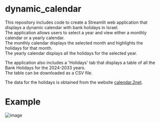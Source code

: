 # dynamic_calendar

This repository includes code to create a Streamlit web application that displays a dynamic calendar with bank holidays in Israel.  
The application allows users to select a year and view either a monthly calendar or a yearly calendar.  
The monthly calendar displays the selected month and highlights the holidays for that month.  
The yearly calendar displays all the holidays for the selected year.

The application also includes a 'Holidays' tab that displays a table of all the Bank Holidays for the 2024-2033 years.  
The table can be downloaded as a CSV file.

The data for the holidays is obtained from the website [calendar.2net](https://calendar.2net.co.il/annual-calendar.aspx).

# Example
![image](https://github.com/user-attachments/assets/468eabcc-50f5-4d6a-bf52-11e2d0de4b2c)
